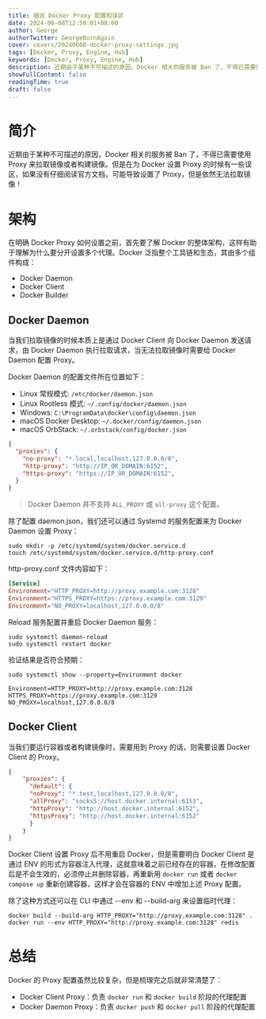 ```yaml
---
title: 细说 Docker Proxy 配置和误区
date: 2024-06-08T12:58:01+08:00
author: George
authorTwitter: GeorgeBornAgain
cover: covers/20240608-docker-proxy-settings.jpg
tags: [Docker, Proxy, Engine, Hub]
keywords: [Docker, Proxy, Engine, Hub]
description: 近期由于某种不可描述的原因，Docker 相关的服务被 Ban 了，不得已需要使用 Proxy 来拉取镜像或者构建镜像......
showFullContent: false
readingTime: true
draft: false
---
```


# 简介

近期由于某种不可描述的原因，Docker 相关的服务被 Ban 了，不得已需要使用 Proxy 来拉取镜像或者构建镜像。但是在为 Docker 设置 Proxy 的时候有一些误区，如果没有仔细阅读官方文档，可能导致设置了 Proxy，但是依然无法拉取镜像！

# 架构

在明确 Docker Proxy 如何设置之前，首先要了解 Docker 的整体架构，这样有助于理解为什么要分开设置多个代理。Docker 泛指整个工具链和生态，其由多个组件构成：

* Docker Daemon
* Docker Client
* Docker Builder

## Docker Daemon

当我们拉取镜像的时候本质上是通过 Docker Client 向 Docker Daemon 发送请求，由 Docker Daemon 执行拉取请求，当无法拉取镜像时需要给 Docker Daemon 配置 Proxy。

Docker Daemon 的配置文件所在位置如下：

* Linux 常规模式: `/etc/docker/daemon.json`
* Linux Rootless 模式: `~/.config/docker/daemon.json`
* Windows: `C:\ProgramData\docker\config\daemon.json`
* macOS Docker Desktop: `~/.docker/config/daemon.json`
* macOS OrbStack: `~/.orbstack/config/docker.json`

```json
{
  "proxies": {
    "no-proxy": "*.local,localhost,127.0.0.0/8",
    "http-proxy": "http://IP_OR_DOMAIN:6152",
    "https-proxy": "https://IP_OR_DOMAIN:6152",
  }
}
```

> Docker Daemon 并不支持 `ALL_PROXY` 或 `all-proxy` 这个配置。

除了配置 daemon.json，我们还可以通过 Systemd 的服务配置来为 Docker Daemon 设置 Proxy：

```shell
sudo mkdir -p /etc/systemd/system/docker.service.d
touch /etc/systemd/system/docker.service.d/http-proxy.conf
```

http-proxy.conf 文件内容如下：

```conf
[Service]
Environment="HTTP_PROXY=http://proxy.example.com:3128"
Environment="HTTPS_PROXY=https://proxy.example.com:3129"
Environment="NO_PROXY=localhost,127.0.0.0/8"
```

Reload 服务配置并重启 Docker Daemon 服务：

```shell
sudo systemctl daemon-reload
sudo systemctl restart docker
```

验证结果是否符合预期：

```shell
sudo systemctl show --property=Environment docker

Environment=HTTP_PROXY=http://proxy.example.com:3128 HTTPS_PROXY=https://proxy.example.com:3129 NO_PROXY=localhost,127.0.0.0/8
```

## Docker Client

当我们要运行容器或者构建镜像时，需要用到 Proxy 的话，则需要设置 Docker Client 的 Proxy。

```json
{
	"proxies": {
	  "default": {
      "noProxy": "*.test,localhost,127.0.0.0/8",
      "allProxy": "socks5://host.docker.internal:6153",
      "httpProxy": "http://host.docker.internal:6152",
      "httpsProxy": "http://host.docker.internal:6152"
	  }
	}
}
```

Docker Client 设置 Proxy 后不用重启 Docker，但是需要明白 Docker Client 是通过 ENV 的形式为容器注入代理，这就意味着之前已经存在的容器，在修改配置后是不会生效的，必须停止并删除容器，再重新用 `docker run` 或者 `docker compose up` 重新创建容器，这样才会在容器的 ENV 中增加上述 Proxy 配置。

除了这种方式还可以在 CLI 中通过 --env 和 --build-arg 来设置临时代理：

```shell
docker build --build-arg HTTP_PROXY="http://proxy.example.com:3128" .
docker run --env HTTP_PROXY="http://proxy.example.com:3128" redis
```

# 总结

Docker 的 Proxy 配置虽然比较复杂，但是梳理完之后就非常清楚了：

* Docker Client Proxy：负责 `docker run` 和 `docker build` 阶段的代理配置
* Docker Daemon Proxy：负责 `docker push` 和 `docker pull` 阶段的代理配置